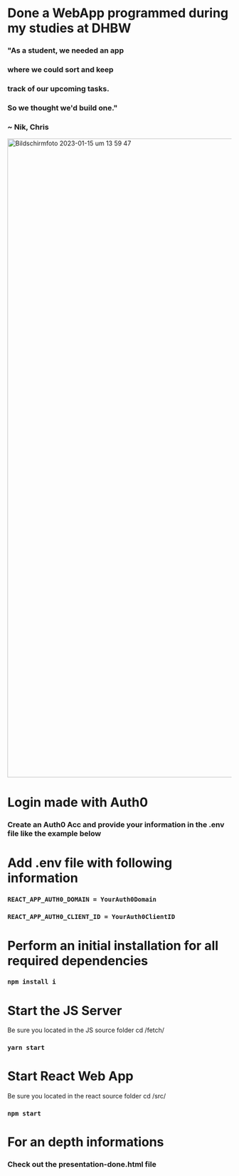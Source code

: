 # Done a WebApp programmed during my studies at DHBW

### "As a student, we needed an app 
### where we could sort and keep 
### track of our upcoming tasks. 
### So we thought we'd build one."
 
### ~ Nik, Chris

<img width="1435" alt="Bildschirm­foto 2023-01-15 um 13 59 47" src="https://user-images.githubusercontent.com/28670581/213009305-6fc6f71c-b9a4-4ea5-a4cc-de26e67e0639.png">

# Login made with Auth0

### Create an Auth0 Acc and provide your information in the .env file like the example below

# Add .env file with following information

### `REACT_APP_AUTH0_DOMAIN = YourAuth0Domain`

### `REACT_APP_AUTH0_CLIENT_ID = YourAuth0ClientID`

# Perform an initial installation for all required dependencies

### `npm install i`

# Start the JS Server

Be sure you located in the JS source folder cd /fetch/

### `yarn start`

# Start React Web App

Be sure you located in the react source folder cd /src/

### `npm start`

# For an depth informations

### Check out the presentation-done.html file
